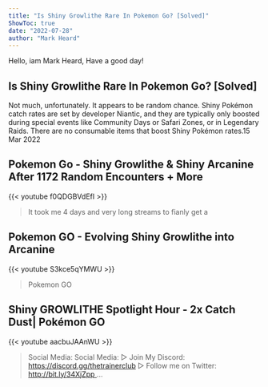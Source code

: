```yaml
---
title: "Is Shiny Growlithe Rare In Pokemon Go? [Solved]"
ShowToc: true 
date: "2022-07-28"
author: "Mark Heard" 
---
```


Hello, iam Mark Heard, Have a good day!
## Is Shiny Growlithe Rare In Pokemon Go? [Solved]
Not much, unfortunately. It appears to be random chance. Shiny Pokémon catch rates are set by developer Niantic, and they are typically only boosted during special events like Community Days or Safari Zones, or in Legendary Raids. There are no consumable items that boost Shiny Pokémon rates.15 Mar 2022

## Pokemon Go - Shiny Growlithe & Shiny Arcanine After 1172 Random Encounters + More
{{< youtube f0QDGBVdEfI >}}
>It took me 4 days and very long streams to fianly get a 

## Pokemon GO - Evolving Shiny Growlithe into Arcanine
{{< youtube S3kce5qYMWU >}}
>Pokemon GO

## Shiny GROWLITHE Spotlight Hour - 2x Catch Dust| Pokémon GO
{{< youtube aacbuJAAnWU >}}
>Social Media: Social Media: ▻ Join My Discord: https://discord.gg/thetrainerclub ▻ Follow me on Twitter: http://bit.ly/34XjZpp ...

